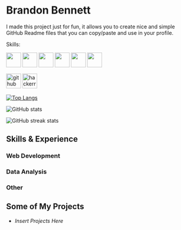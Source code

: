 # Brandon Bennett


I made this project just for fun, it allows you to create nice and simple GitHub Readme files that you can copy/paste and use in your profile.

Skills:

<img height="40" src="https://cdn.jsdelivr.net/gh/devicons/devicon@latest/icons/python/python-original.svg"> <img height="40" src="https://cdn.jsdelivr.net/gh/devicons/devicon@latest/icons/javascript/javascript-original.svg"> <img height="40" src="https://cdn.jsdelivr.net/gh/devicons/devicon@latest/icons/html5/html5-original.svg"> <img height="40" src="https://cdn.jsdelivr.net/gh/devicons/devicon@latest/icons/css3/css3-original.svg"> <img height="40" src="https://cdn.jsdelivr.net/gh/devicons/devicon@latest/icons/nodejs/nodejs-original-wordmark.svg"> <img height="40" src="https://cdn.jsdelivr.net/gh/devicons/devicon@latest/icons/npm/npm-original-wordmark.svg">


[<img src="https://cdn.jsdelivr.net/npm/simple-icons@3.0.1/icons/github.svg" alt="github" height="40">](https://github.com/BanditBob)  [<img src="https://cdn.jsdelivr.net/npm/simple-icons@3.0.1/icons/hackerrank.svg" alt="hackerrank" height="40">](https://www.hackerrank.com/profile/banditbob_1995)

[![Top Langs](https://github-readme-stats.vercel.app/api/top-langs/?username=BanditBob)](https://github.com/anuraghazra/github-readme-stats)

![GitHub stats](https://github-readme-stats.vercel.app/api?username=BanditBob&show_icons=true)

![GitHub streak stats](https://streak-stats.demolab.com/?user=BanditBob)


## Skills & Experience

### Web Development

### Data Analysis

### Other




## Some of My Projects

- *Insert Projects Here*
